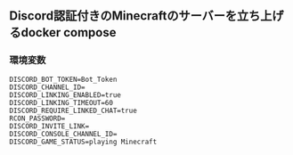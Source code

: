 ## Discord認証付きのMinecraftのサーバーを立ち上げるdocker compose 

### 環境変数

```
DISCORD_BOT_TOKEN=Bot_Token
DISCORD_CHANNEL_ID=
DISCORD_LINKING_ENABLED=true
DISCORD_LINKING_TIMEOUT=60
DISCORD_REQUIRE_LINKED_CHAT=true
RCON_PASSWORD=
DISCORD_INVITE_LINK=
DISCORD_CONSOLE_CHANNEL_ID=
DISCORD_GAME_STATUS=playing Minecraft
```
